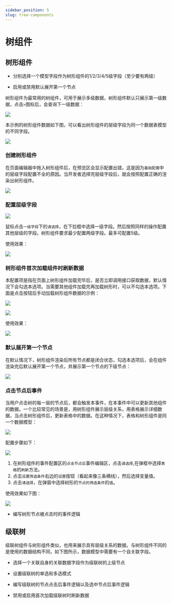 ```yaml
---
sidebar_position: 5
slug: tree-components
---
```


# 树组件
## 树形组件

*   分别选择一个模型字段作为树形组件的1/2/3/4/5级字段（至少要有两级）

*   启用或禁用默认展开第一个节点

树形组件为最常用的树组件，可用于展示多级数据，树形组件默认只展示第一级数据，点击`>`图标后，会查询下一级数据：

![](./img/5/2025-09-06_14-57-03.gif)
<!-- 
![](./img/5/2025-09-06-14-40-51.png) -->

本示例的树形组件数据如下图，可以看出树形组件的层级字段为同一个数据表模型的不同字段。

![](./img/5/2025-09-06-14-47-25.png)

### 创建树形组件

在页面编辑器中拖入树形组件后，在预览区会显示配置出错，这是因为`基础配置`中的层级字段配置不全的原因。当开发者选择完层级字段后，就会按照配置正确的渲染出树形组件。

 ![](./img/5/2025-09-06-14-51-30.png)

### 配置层级字段

![](./img/5/2025-09-06_14-53-29.gif)

鼠标点击`一级字段`下的`请选择`，在下拉框中选择一级字段。然后按照同样的操作配置其他层级的字段。树形组件要求最少配置两级字段。最多可配置5级。

使用效果：

![](./img/5/2025-09-06_14-57-03.gif)

### 树形组件首次加载组件时刷新数据

本配置项是指在页面上树形组件加载完毕后，是否立即调用接口获取数据，默认情况下会勾选本选项。当需要其他组件加载完再加载树形时，可以不勾选本选项。下面是点击按钮后手动加载树形组件数据的示例：

![](./img/5/2025-09-06-15-06-12.png)

![](./img/5/2025-09-06-15-04-21.png)

使用效果：

![](./img/5/2025-09-06_15-06-58.gif)

### 默认展开第一个节点

在默认情况下，树形组件渲染后所有节点都是闭合状态，勾选本选项后，会在组件渲染完后默认展开第一个节点，并展示第一个节点的下级节点：

![](./img/5/2025-09-06_15-10-08.gif)

### 点击节点后事件

当用户点击树的每一层的节点后，都会触发本事件，在本事件中可以更新其他组件的数据。一个比较常见的场景是，用树形组件展示层级关系，用表格展示详细数据，当点击树形组件后，更新表格中的数据。在这种情况下，表格和树形组件是同一个数据模型：

 ![](./img/5/2025-09-06-15-28-22.png)

配置步骤如下：

![](./img/5/2025-09-06_15-35-09.gif)

1. 在树形组件的事件配置区的`点击节点后`事件编辑区，点击`请选择`,在弹框中选择`表格`的`刷新`方法。
2. 点击`设置筛选条件`右边的`设置`按钮（看起来像三条横线），然后选择变量值。
3. 点击`请选择`，在弹窗中选择树形的`节点的筛选条件`的`值`。
 
使用效果如下图：

![](./img/5/2025-09-06_15-42-11.gif)

*   编写树形节点被点击时的事件逻辑

## 级联树

<a id="self-relation-field"></a>
级联树组件与树形组件类似，也用来展示具有层级关系的数据。与树形组件不同的是使用的数据结构不同，如下图所示，数据模型中需要有一个自关联字段。

*   选择一个关联自身的关联数据字段作为级联树的上级节点

*   设置级联树的单选和多选模式

*   编写级联树的节点点击后事件逻辑以及选中节点后事件逻辑

*   禁用或启用首次加载级联树时刷新数据
